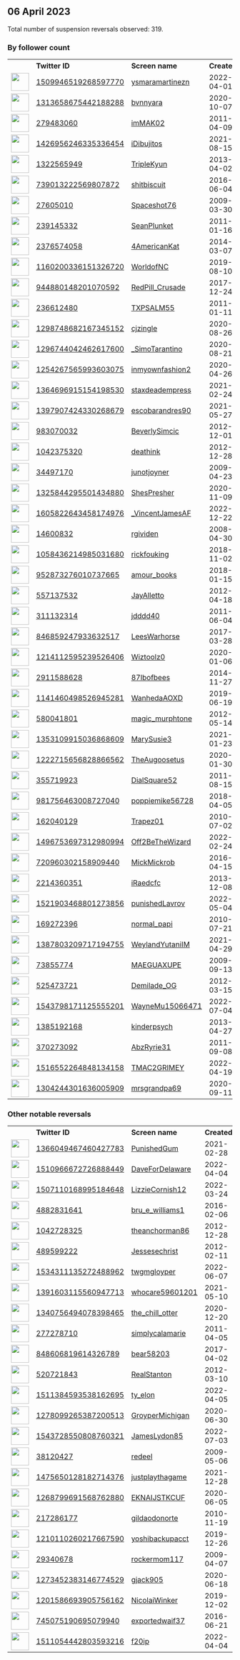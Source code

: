 
## 06 April 2023
Total number of suspension reversals observed: 319.

### By follower count
<table><tr><th></th><th align="left">Twitter ID</th><th align="left">Screen name</th>
<th align="left">Created</th><th align="left">Status</th><th align="left">Suspended</th><th align="left">Followers</th>
<tr><td><a href="https://pbs.twimg.com/profile_images/1643829537522823168/ggzCOh-b_normal.jpg"><img src="https://pbs.twimg.com/profile_images/1643829537522823168/ggzCOh-b_normal.jpg" width="40px" height="40px" align="center"/></a></td><td><a href="https://twitter.com/intent/user?user_id=1509946519268597770">1509946519268597770</a></td><td><a href="https://twitter.com/ysmaramartinezn">ysmaramartinezn</a></td><td>2022-04-01</td><td align="center"></td><td>2023-01-08</td><td>397685</td></tr>
<tr><td><a href="https://pbs.twimg.com/profile_images/1655678010941423617/end262TQ_normal.jpg"><img src="https://pbs.twimg.com/profile_images/1655678010941423617/end262TQ_normal.jpg" width="40px" height="40px" align="center"/></a></td><td><a href="https://twitter.com/intent/user?user_id=1313658675442188288">1313658675442188288</a></td><td><a href="https://twitter.com/bvnnyara">bvnnyara</a></td><td>2020-10-07</td><td align="center">🔒</td><td>2022-10-27</td><td>214973</td></tr>
<tr><td><a href="https://pbs.twimg.com/profile_images/1641490433237995521/yWEtxgLs_normal.jpg"><img src="https://pbs.twimg.com/profile_images/1641490433237995521/yWEtxgLs_normal.jpg" width="40px" height="40px" align="center"/></a></td><td><a href="https://twitter.com/intent/user?user_id=279483060">279483060</a></td><td><a href="https://twitter.com/imMAK02">imMAK02</a></td><td>2011-04-09</td><td align="center"></td><td></td><td>87282</td></tr>
<tr><td><a href="https://pbs.twimg.com/profile_images/1652733516122038274/sunV79mk_normal.jpg"><img src="https://pbs.twimg.com/profile_images/1652733516122038274/sunV79mk_normal.jpg" width="40px" height="40px" align="center"/></a></td><td><a href="https://twitter.com/intent/user?user_id=1426956246335336454">1426956246335336454</a></td><td><a href="https://twitter.com/iDibujitos">iDibujitos</a></td><td>2021-08-15</td><td align="center"></td><td></td><td>79832</td></tr>
<tr><td><a href="https://pbs.twimg.com/profile_images/1656857109630451713/T0ztiZgp_normal.png"><img src="https://pbs.twimg.com/profile_images/1656857109630451713/T0ztiZgp_normal.png" width="40px" height="40px" align="center"/></a></td><td><a href="https://twitter.com/intent/user?user_id=1322565949">1322565949</a></td><td><a href="https://twitter.com/TripleKyun">TripleKyun</a></td><td>2013-04-02</td><td align="center"></td><td>2023-03-20</td><td>62987</td></tr>
<tr><td><a href="https://pbs.twimg.com/profile_images/1475923391903318022/tIXscS95_normal.jpg"><img src="https://pbs.twimg.com/profile_images/1475923391903318022/tIXscS95_normal.jpg" width="40px" height="40px" align="center"/></a></td><td><a href="https://twitter.com/intent/user?user_id=739013222569807872">739013222569807872</a></td><td><a href="https://twitter.com/shitbiscuit">shitbiscuit</a></td><td>2016-06-04</td><td align="center"></td><td>2022-10-30</td><td>32449</td></tr>
<tr><td><a href="https://pbs.twimg.com/profile_images/1302096822144577537/K5vYKv7l_normal.jpg"><img src="https://pbs.twimg.com/profile_images/1302096822144577537/K5vYKv7l_normal.jpg" width="40px" height="40px" align="center"/></a></td><td><a href="https://twitter.com/intent/user?user_id=27605010">27605010</a></td><td><a href="https://twitter.com/Spaceshot76">Spaceshot76</a></td><td>2009-03-30</td><td align="center"></td><td></td><td>24259</td></tr>
<tr><td><a href="https://pbs.twimg.com/profile_images/1439760873073963017/I7T-7pm2_normal.jpg"><img src="https://pbs.twimg.com/profile_images/1439760873073963017/I7T-7pm2_normal.jpg" width="40px" height="40px" align="center"/></a></td><td><a href="https://twitter.com/intent/user?user_id=239145332">239145332</a></td><td><a href="https://twitter.com/SeanPlunket">SeanPlunket</a></td><td>2011-01-16</td><td align="center"></td><td>2023-04-03</td><td>23353</td></tr>
<tr><td><a href="https://pbs.twimg.com/profile_images/1650974239728730112/1mVY4hc5_normal.jpg"><img src="https://pbs.twimg.com/profile_images/1650974239728730112/1mVY4hc5_normal.jpg" width="40px" height="40px" align="center"/></a></td><td><a href="https://twitter.com/intent/user?user_id=2376574058">2376574058</a></td><td><a href="https://twitter.com/4AmericanKat">4AmericanKat</a></td><td>2014-03-07</td><td align="center"></td><td></td><td>22863</td></tr>
<tr><td><a href="https://pbs.twimg.com/profile_images/1643873779741782016/dON7UlXc_normal.jpg"><img src="https://pbs.twimg.com/profile_images/1643873779741782016/dON7UlXc_normal.jpg" width="40px" height="40px" align="center"/></a></td><td><a href="https://twitter.com/intent/user?user_id=1160200336151326720">1160200336151326720</a></td><td><a href="https://twitter.com/WorldofNC">WorldofNC</a></td><td>2019-08-10</td><td align="center"></td><td>2022-08-21</td><td>20845</td></tr>
<tr><td><a href="https://pbs.twimg.com/profile_images/1644029256467357697/NaqfCkuA_normal.jpg"><img src="https://pbs.twimg.com/profile_images/1644029256467357697/NaqfCkuA_normal.jpg" width="40px" height="40px" align="center"/></a></td><td><a href="https://twitter.com/intent/user?user_id=944880148201070592">944880148201070592</a></td><td><a href="https://twitter.com/RedPill_Crusade">RedPill_Crusade</a></td><td>2017-12-24</td><td align="center"></td><td></td><td>15765</td></tr>
<tr><td><a href="https://pbs.twimg.com/profile_images/1063449174547591171/X5JlfZeY_normal.jpg"><img src="https://pbs.twimg.com/profile_images/1063449174547591171/X5JlfZeY_normal.jpg" width="40px" height="40px" align="center"/></a></td><td><a href="https://twitter.com/intent/user?user_id=236612480">236612480</a></td><td><a href="https://twitter.com/TXPSALM55">TXPSALM55</a></td><td>2011-01-11</td><td align="center"></td><td></td><td>15354</td></tr>
<tr><td><a href="https://pbs.twimg.com/profile_images/1643884246367346688/m4NnpBYF_normal.jpg"><img src="https://pbs.twimg.com/profile_images/1643884246367346688/m4NnpBYF_normal.jpg" width="40px" height="40px" align="center"/></a></td><td><a href="https://twitter.com/intent/user?user_id=1298748682167345152">1298748682167345152</a></td><td><a href="https://twitter.com/cjzingle">cjzingle</a></td><td>2020-08-26</td><td align="center">🚫</td><td>2022-02-13</td><td>13502</td></tr>
<tr><td><a href="https://pbs.twimg.com/profile_images/1649154006000738308/kmXRB4WN_normal.jpg"><img src="https://pbs.twimg.com/profile_images/1649154006000738308/kmXRB4WN_normal.jpg" width="40px" height="40px" align="center"/></a></td><td><a href="https://twitter.com/intent/user?user_id=1296744042462617600">1296744042462617600</a></td><td><a href="https://twitter.com/_SimoTarantino">_SimoTarantino</a></td><td>2020-08-21</td><td align="center"></td><td></td><td>11039</td></tr>
<tr><td><a href="https://pbs.twimg.com/profile_images/1343237770811158531/p8JZhQgs_normal.jpg"><img src="https://pbs.twimg.com/profile_images/1343237770811158531/p8JZhQgs_normal.jpg" width="40px" height="40px" align="center"/></a></td><td><a href="https://twitter.com/intent/user?user_id=1254267565993603075">1254267565993603075</a></td><td><a href="https://twitter.com/inmyownfashion2">inmyownfashion2</a></td><td>2020-04-26</td><td align="center"></td><td>2022-08-07</td><td>10575</td></tr>
<tr><td><a href="https://pbs.twimg.com/profile_images/1638939675216822272/u7YO0YkK_normal.jpg"><img src="https://pbs.twimg.com/profile_images/1638939675216822272/u7YO0YkK_normal.jpg" width="40px" height="40px" align="center"/></a></td><td><a href="https://twitter.com/intent/user?user_id=1364696915154198530">1364696915154198530</a></td><td><a href="https://twitter.com/staxdeadempress">staxdeadempress</a></td><td>2021-02-24</td><td align="center"></td><td>2023-03-15</td><td>10307</td></tr>
<tr><td><a href="https://pbs.twimg.com/profile_images/1652690937519259649/6hQZfK1f_normal.jpg"><img src="https://pbs.twimg.com/profile_images/1652690937519259649/6hQZfK1f_normal.jpg" width="40px" height="40px" align="center"/></a></td><td><a href="https://twitter.com/intent/user?user_id=1397907424330268679">1397907424330268679</a></td><td><a href="https://twitter.com/escobarandres90">escobarandres90</a></td><td>2021-05-27</td><td align="center"></td><td>2022-06-20</td><td>10043</td></tr>
<tr><td><a href="https://pbs.twimg.com/profile_images/1651607831546609664/cXqKGcm4_normal.jpg"><img src="https://pbs.twimg.com/profile_images/1651607831546609664/cXqKGcm4_normal.jpg" width="40px" height="40px" align="center"/></a></td><td><a href="https://twitter.com/intent/user?user_id=983070032">983070032</a></td><td><a href="https://twitter.com/BeverlySimcic">BeverlySimcic</a></td><td>2012-12-01</td><td align="center"></td><td></td><td>9537</td></tr>
<tr><td><a href="https://pbs.twimg.com/profile_images/1347701829589753856/itZO2YzE_normal.jpg"><img src="https://pbs.twimg.com/profile_images/1347701829589753856/itZO2YzE_normal.jpg" width="40px" height="40px" align="center"/></a></td><td><a href="https://twitter.com/intent/user?user_id=1042375320">1042375320</a></td><td><a href="https://twitter.com/deathink">deathink</a></td><td>2012-12-28</td><td align="center"></td><td></td><td>9428</td></tr>
<tr><td><a href="https://pbs.twimg.com/profile_images/1639033052792856577/iR6ndS96_normal.jpg"><img src="https://pbs.twimg.com/profile_images/1639033052792856577/iR6ndS96_normal.jpg" width="40px" height="40px" align="center"/></a></td><td><a href="https://twitter.com/intent/user?user_id=34497170">34497170</a></td><td><a href="https://twitter.com/junotjoyner">junotjoyner</a></td><td>2009-04-23</td><td align="center"></td><td>2023-04-03</td><td>8693</td></tr>
<tr><td><a href="https://pbs.twimg.com/profile_images/1652403274933256192/qdweemPW_normal.jpg"><img src="https://pbs.twimg.com/profile_images/1652403274933256192/qdweemPW_normal.jpg" width="40px" height="40px" align="center"/></a></td><td><a href="https://twitter.com/intent/user?user_id=1325844295501434880">1325844295501434880</a></td><td><a href="https://twitter.com/ShesPresher">ShesPresher</a></td><td>2020-11-09</td><td align="center"></td><td>2023-01-01</td><td>8582</td></tr>
<tr><td><a href="https://pbs.twimg.com/profile_images/1605850617091850240/C9N6qwaW_normal.jpg"><img src="https://pbs.twimg.com/profile_images/1605850617091850240/C9N6qwaW_normal.jpg" width="40px" height="40px" align="center"/></a></td><td><a href="https://twitter.com/intent/user?user_id=1605822643458174976">1605822643458174976</a></td><td><a href="https://twitter.com/_VincentJamesAF">_VincentJamesAF</a></td><td>2022-12-22</td><td align="center">🚫</td><td>2023-04-04</td><td>6636</td></tr>
<tr><td><a href="https://pbs.twimg.com/profile_images/351154575/band_0609_normal.jpg"><img src="https://pbs.twimg.com/profile_images/351154575/band_0609_normal.jpg" width="40px" height="40px" align="center"/></a></td><td><a href="https://twitter.com/intent/user?user_id=14600832">14600832</a></td><td><a href="https://twitter.com/rgividen">rgividen</a></td><td>2008-04-30</td><td align="center"></td><td></td><td>5977</td></tr>
<tr><td><a href="https://pbs.twimg.com/profile_images/1643263703083524097/fruU5UpZ_normal.jpg"><img src="https://pbs.twimg.com/profile_images/1643263703083524097/fruU5UpZ_normal.jpg" width="40px" height="40px" align="center"/></a></td><td><a href="https://twitter.com/intent/user?user_id=1058436214985031680">1058436214985031680</a></td><td><a href="https://twitter.com/rickfouking">rickfouking</a></td><td>2018-11-02</td><td align="center"></td><td></td><td>5879</td></tr>
<tr><td><a href="https://pbs.twimg.com/profile_images/1484468909893816321/rBWAoqec_normal.jpg"><img src="https://pbs.twimg.com/profile_images/1484468909893816321/rBWAoqec_normal.jpg" width="40px" height="40px" align="center"/></a></td><td><a href="https://twitter.com/intent/user?user_id=952873276010737665">952873276010737665</a></td><td><a href="https://twitter.com/amour_books">amour_books</a></td><td>2018-01-15</td><td align="center"></td><td>2022-08-04</td><td>5860</td></tr>
<tr><td><a href="https://pbs.twimg.com/profile_images/1652005891187589136/LcXEEwaV_normal.jpg"><img src="https://pbs.twimg.com/profile_images/1652005891187589136/LcXEEwaV_normal.jpg" width="40px" height="40px" align="center"/></a></td><td><a href="https://twitter.com/intent/user?user_id=557137532">557137532</a></td><td><a href="https://twitter.com/JayAlletto">JayAlletto</a></td><td>2012-04-18</td><td align="center"></td><td>2022-06-01</td><td>5692</td></tr>
<tr><td><a href="https://pbs.twimg.com/profile_images/1493172488078970882/Hc1Ae2Mx_normal.jpg"><img src="https://pbs.twimg.com/profile_images/1493172488078970882/Hc1Ae2Mx_normal.jpg" width="40px" height="40px" align="center"/></a></td><td><a href="https://twitter.com/intent/user?user_id=311132314">311132314</a></td><td><a href="https://twitter.com/jdddd40">jdddd40</a></td><td>2011-06-04</td><td align="center"></td><td>2023-02-04</td><td>5345</td></tr>
<tr><td><a href="https://pbs.twimg.com/profile_images/846863831083167744/JXdkpiYV_normal.jpg"><img src="https://pbs.twimg.com/profile_images/846863831083167744/JXdkpiYV_normal.jpg" width="40px" height="40px" align="center"/></a></td><td><a href="https://twitter.com/intent/user?user_id=846859247933632517">846859247933632517</a></td><td><a href="https://twitter.com/LeesWarhorse">LeesWarhorse</a></td><td>2017-03-28</td><td align="center"></td><td>2022-12-28</td><td>5166</td></tr>
<tr><td><a href="https://pbs.twimg.com/profile_images/1655876475684257792/mOAXbwnI_normal.jpg"><img src="https://pbs.twimg.com/profile_images/1655876475684257792/mOAXbwnI_normal.jpg" width="40px" height="40px" align="center"/></a></td><td><a href="https://twitter.com/intent/user?user_id=1214112595239526406">1214112595239526406</a></td><td><a href="https://twitter.com/Wiztoolz0">Wiztoolz0</a></td><td>2020-01-06</td><td align="center"></td><td>2022-07-28</td><td>4825</td></tr>
<tr><td><a href="https://pbs.twimg.com/profile_images/1330743764676009984/cypq1vMs_normal.jpg"><img src="https://pbs.twimg.com/profile_images/1330743764676009984/cypq1vMs_normal.jpg" width="40px" height="40px" align="center"/></a></td><td><a href="https://twitter.com/intent/user?user_id=2911588628">2911588628</a></td><td><a href="https://twitter.com/87lbofbees">87lbofbees</a></td><td>2014-11-27</td><td align="center"></td><td>2022-12-28</td><td>4217</td></tr>
<tr><td><a href="https://pbs.twimg.com/profile_images/1650743149717848066/YG1vEeJ-_normal.jpg"><img src="https://pbs.twimg.com/profile_images/1650743149717848066/YG1vEeJ-_normal.jpg" width="40px" height="40px" align="center"/></a></td><td><a href="https://twitter.com/intent/user?user_id=1141460498526945281">1141460498526945281</a></td><td><a href="https://twitter.com/WanhedaAOXD">WanhedaAOXD</a></td><td>2019-06-19</td><td align="center"></td><td>2023-03-11</td><td>3831</td></tr>
<tr><td><a href="https://pbs.twimg.com/profile_images/1061365193605894144/2RK3fmH7_normal.jpg"><img src="https://pbs.twimg.com/profile_images/1061365193605894144/2RK3fmH7_normal.jpg" width="40px" height="40px" align="center"/></a></td><td><a href="https://twitter.com/intent/user?user_id=580041801">580041801</a></td><td><a href="https://twitter.com/magic_murphtone">magic_murphtone</a></td><td>2012-05-14</td><td align="center"></td><td></td><td>3405</td></tr>
<tr><td><a href="https://pbs.twimg.com/profile_images/1364427289342087174/yOJ1jNFk_normal.jpg"><img src="https://pbs.twimg.com/profile_images/1364427289342087174/yOJ1jNFk_normal.jpg" width="40px" height="40px" align="center"/></a></td><td><a href="https://twitter.com/intent/user?user_id=1353109915036868609">1353109915036868609</a></td><td><a href="https://twitter.com/MarySusie3">MarySusie3</a></td><td>2021-01-23</td><td align="center"></td><td>2022-05-25</td><td>3306</td></tr>
<tr><td><a href="https://pbs.twimg.com/profile_images/1342611759954337792/NZvJ4GgY_normal.jpg"><img src="https://pbs.twimg.com/profile_images/1342611759954337792/NZvJ4GgY_normal.jpg" width="40px" height="40px" align="center"/></a></td><td><a href="https://twitter.com/intent/user?user_id=1222715656828866562">1222715656828866562</a></td><td><a href="https://twitter.com/TheAugoosetus">TheAugoosetus</a></td><td>2020-01-30</td><td align="center"></td><td></td><td>3149</td></tr>
<tr><td><a href="https://pbs.twimg.com/profile_images/1455205829246808065/4nyVZ2qF_normal.png"><img src="https://pbs.twimg.com/profile_images/1455205829246808065/4nyVZ2qF_normal.png" width="40px" height="40px" align="center"/></a></td><td><a href="https://twitter.com/intent/user?user_id=355719923">355719923</a></td><td><a href="https://twitter.com/DialSquare52">DialSquare52</a></td><td>2011-08-15</td><td align="center"></td><td>2023-02-13</td><td>3040</td></tr>
<tr><td><a href="https://pbs.twimg.com/profile_images/983052963504578560/gGXZVVv3_normal.jpg"><img src="https://pbs.twimg.com/profile_images/983052963504578560/gGXZVVv3_normal.jpg" width="40px" height="40px" align="center"/></a></td><td><a href="https://twitter.com/intent/user?user_id=981756463008727040">981756463008727040</a></td><td><a href="https://twitter.com/poppiemike56728">poppiemike56728</a></td><td>2018-04-05</td><td align="center"></td><td>2022-10-29</td><td>3012</td></tr>
<tr><td><a href="https://pbs.twimg.com/profile_images/1264902960712159239/mDMnUb8X_normal.jpg"><img src="https://pbs.twimg.com/profile_images/1264902960712159239/mDMnUb8X_normal.jpg" width="40px" height="40px" align="center"/></a></td><td><a href="https://twitter.com/intent/user?user_id=162040129">162040129</a></td><td><a href="https://twitter.com/Trapez01">Trapez01</a></td><td>2010-07-02</td><td align="center"></td><td>2022-08-03</td><td>2842</td></tr>
<tr><td><a href="https://pbs.twimg.com/profile_images/1496761538404831232/D8rPJlUQ_normal.jpg"><img src="https://pbs.twimg.com/profile_images/1496761538404831232/D8rPJlUQ_normal.jpg" width="40px" height="40px" align="center"/></a></td><td><a href="https://twitter.com/intent/user?user_id=1496753697312980994">1496753697312980994</a></td><td><a href="https://twitter.com/Off2BeTheWizard">Off2BeTheWizard</a></td><td>2022-02-24</td><td align="center"></td><td>2022-04-04</td><td>2699</td></tr>
<tr><td><a href="https://pbs.twimg.com/profile_images/1643114561329922048/Ia-Ugck-_normal.jpg"><img src="https://pbs.twimg.com/profile_images/1643114561329922048/Ia-Ugck-_normal.jpg" width="40px" height="40px" align="center"/></a></td><td><a href="https://twitter.com/intent/user?user_id=720960302158909440">720960302158909440</a></td><td><a href="https://twitter.com/MickMickrob">MickMickrob</a></td><td>2016-04-15</td><td align="center"></td><td>2022-08-20</td><td>2558</td></tr>
<tr><td><a href="https://pbs.twimg.com/profile_images/1660182023716192256/VJuO2S6t_normal.jpg"><img src="https://pbs.twimg.com/profile_images/1660182023716192256/VJuO2S6t_normal.jpg" width="40px" height="40px" align="center"/></a></td><td><a href="https://twitter.com/intent/user?user_id=2214360351">2214360351</a></td><td><a href="https://twitter.com/iRaedcfc">iRaedcfc</a></td><td>2013-12-08</td><td align="center">🔒</td><td>2023-02-06</td><td>2540</td></tr>
<tr><td><a href="https://pbs.twimg.com/profile_images/1654798298937696256/qlYZopK0_normal.jpg"><img src="https://pbs.twimg.com/profile_images/1654798298937696256/qlYZopK0_normal.jpg" width="40px" height="40px" align="center"/></a></td><td><a href="https://twitter.com/intent/user?user_id=1521903468801273856">1521903468801273856</a></td><td><a href="https://twitter.com/punishedLavrov">punishedLavrov</a></td><td>2022-05-04</td><td align="center"></td><td>2022-10-30</td><td>2504</td></tr>
<tr><td><a href="https://pbs.twimg.com/profile_images/1643354361370648576/I_ATu7-f_normal.jpg"><img src="https://pbs.twimg.com/profile_images/1643354361370648576/I_ATu7-f_normal.jpg" width="40px" height="40px" align="center"/></a></td><td><a href="https://twitter.com/intent/user?user_id=169272396">169272396</a></td><td><a href="https://twitter.com/normal_papi">normal_papi</a></td><td>2010-07-21</td><td align="center"></td><td></td><td>2450</td></tr>
<tr><td><a href="https://pbs.twimg.com/profile_images/1655324296988831744/oQd7CJuX_normal.jpg"><img src="https://pbs.twimg.com/profile_images/1655324296988831744/oQd7CJuX_normal.jpg" width="40px" height="40px" align="center"/></a></td><td><a href="https://twitter.com/intent/user?user_id=1387803209717194755">1387803209717194755</a></td><td><a href="https://twitter.com/WeylandYutaniIM">WeylandYutaniIM</a></td><td>2021-04-29</td><td align="center"></td><td>2022-12-15</td><td>2342</td></tr>
<tr><td><a href="https://pbs.twimg.com/profile_images/1393217421369020417/SkuIm_1V_normal.jpg"><img src="https://pbs.twimg.com/profile_images/1393217421369020417/SkuIm_1V_normal.jpg" width="40px" height="40px" align="center"/></a></td><td><a href="https://twitter.com/intent/user?user_id=73855774">73855774</a></td><td><a href="https://twitter.com/MAEGUAXUPE">MAEGUAXUPE</a></td><td>2009-09-13</td><td align="center"></td><td>2022-10-18</td><td>2298</td></tr>
<tr><td><a href="https://pbs.twimg.com/profile_images/1660051026282512387/Wfe6jafi_normal.jpg"><img src="https://pbs.twimg.com/profile_images/1660051026282512387/Wfe6jafi_normal.jpg" width="40px" height="40px" align="center"/></a></td><td><a href="https://twitter.com/intent/user?user_id=525473721">525473721</a></td><td><a href="https://twitter.com/Demilade_OG">Demilade_OG</a></td><td>2012-03-15</td><td align="center"></td><td>2023-02-05</td><td>2217</td></tr>
<tr><td><a href="https://pbs.twimg.com/profile_images/1548350645173751811/haLfVBRe_normal.jpg"><img src="https://pbs.twimg.com/profile_images/1548350645173751811/haLfVBRe_normal.jpg" width="40px" height="40px" align="center"/></a></td><td><a href="https://twitter.com/intent/user?user_id=1543798171125555201">1543798171125555201</a></td><td><a href="https://twitter.com/WayneMu15066471">WayneMu15066471</a></td><td>2022-07-04</td><td align="center"></td><td>2022-10-20</td><td>2216</td></tr>
<tr><td><a href="https://pbs.twimg.com/profile_images/1647323385012056067/QAkY3wPq_normal.jpg"><img src="https://pbs.twimg.com/profile_images/1647323385012056067/QAkY3wPq_normal.jpg" width="40px" height="40px" align="center"/></a></td><td><a href="https://twitter.com/intent/user?user_id=1385192168">1385192168</a></td><td><a href="https://twitter.com/kinderpsych">kinderpsych</a></td><td>2013-04-27</td><td align="center"></td><td></td><td>2188</td></tr>
<tr><td><a href="https://pbs.twimg.com/profile_images/1420835964608516101/wL0KArgg_normal.jpg"><img src="https://pbs.twimg.com/profile_images/1420835964608516101/wL0KArgg_normal.jpg" width="40px" height="40px" align="center"/></a></td><td><a href="https://twitter.com/intent/user?user_id=370273092">370273092</a></td><td><a href="https://twitter.com/AbzRyrie31">AbzRyrie31</a></td><td>2011-09-08</td><td align="center"></td><td></td><td>2109</td></tr>
<tr><td><a href="https://pbs.twimg.com/profile_images/1571651033423560704/cwOMDFne_normal.jpg"><img src="https://pbs.twimg.com/profile_images/1571651033423560704/cwOMDFne_normal.jpg" width="40px" height="40px" align="center"/></a></td><td><a href="https://twitter.com/intent/user?user_id=1516552264848134158">1516552264848134158</a></td><td><a href="https://twitter.com/TMAC2GRIMEY">TMAC2GRIMEY</a></td><td>2022-04-19</td><td align="center"></td><td>2022-09-23</td><td>2086</td></tr>
<tr><td><a href="https://pbs.twimg.com/profile_images/1653909382101434368/o77NL65q_normal.jpg"><img src="https://pbs.twimg.com/profile_images/1653909382101434368/o77NL65q_normal.jpg" width="40px" height="40px" align="center"/></a></td><td><a href="https://twitter.com/intent/user?user_id=1304244301636005909">1304244301636005909</a></td><td><a href="https://twitter.com/mrsgrandpa69">mrsgrandpa69</a></td><td>2020-09-11</td><td align="center"></td><td>2022-08-25</td><td>2052</td></tr>
</table>

### Other notable reversals
<table><tr><th></th><th align="left">Twitter ID</th><th align="left">Screen name</th>
<th align="left">Created</th><th align="left">Status</th><th align="left">Suspended</th><th align="left">Followers</th>
<tr><td><a href="https://pbs.twimg.com/profile_images/1648867306573840384/X7wYWXU__normal.jpg"><img src="https://pbs.twimg.com/profile_images/1648867306573840384/X7wYWXU__normal.jpg" width="40px" height="40px" align="center"/></a></td><td><a href="https://twitter.com/intent/user?user_id=1366049467460427783">1366049467460427783</a></td><td><a href="https://twitter.com/PunishedGum">PunishedGum</a></td><td>2021-02-28</td><td align="center"></td><td>2022-10-19</td><td>795</td></tr>
<tr><td><a href="https://pbs.twimg.com/profile_images/1644345895616491520/K9j-YB1z_normal.jpg"><img src="https://pbs.twimg.com/profile_images/1644345895616491520/K9j-YB1z_normal.jpg" width="40px" height="40px" align="center"/></a></td><td><a href="https://twitter.com/intent/user?user_id=1510966672726888449">1510966672726888449</a></td><td><a href="https://twitter.com/DaveForDelaware">DaveForDelaware</a></td><td>2022-04-04</td><td align="center"></td><td>2022-06-28</td><td>1037</td></tr>
<tr><td><a href="https://pbs.twimg.com/profile_images/1507115641781854225/Xm4JdFPo_normal.png"><img src="https://pbs.twimg.com/profile_images/1507115641781854225/Xm4JdFPo_normal.png" width="40px" height="40px" align="center"/></a></td><td><a href="https://twitter.com/intent/user?user_id=1507110168995184648">1507110168995184648</a></td><td><a href="https://twitter.com/LizzieCornish12">LizzieCornish12</a></td><td>2022-03-24</td><td align="center"></td><td>2022-12-18</td><td>1010</td></tr>
<tr><td><a href="https://pbs.twimg.com/profile_images/1657344055196385282/br5kf7FE_normal.jpg"><img src="https://pbs.twimg.com/profile_images/1657344055196385282/br5kf7FE_normal.jpg" width="40px" height="40px" align="center"/></a></td><td><a href="https://twitter.com/intent/user?user_id=4882831641">4882831641</a></td><td><a href="https://twitter.com/bru_e_williams1">bru_e_williams1</a></td><td>2016-02-06</td><td align="center"></td><td>2022-12-21</td><td>615</td></tr>
<tr><td><a href="https://pbs.twimg.com/profile_images/3097474742/7e7a220b5b11a43c4b49d2f6cf532e3b_normal.jpeg"><img src="https://pbs.twimg.com/profile_images/3097474742/7e7a220b5b11a43c4b49d2f6cf532e3b_normal.jpeg" width="40px" height="40px" align="center"/></a></td><td><a href="https://twitter.com/intent/user?user_id=1042728325">1042728325</a></td><td><a href="https://twitter.com/theanchorman86">theanchorman86</a></td><td>2012-12-28</td><td align="center"></td><td>2022-12-29</td><td>87</td></tr>
<tr><td><a href="https://pbs.twimg.com/profile_images/1013310653166219265/LmBQdYVG_normal.jpg"><img src="https://pbs.twimg.com/profile_images/1013310653166219265/LmBQdYVG_normal.jpg" width="40px" height="40px" align="center"/></a></td><td><a href="https://twitter.com/intent/user?user_id=489599222">489599222</a></td><td><a href="https://twitter.com/Jessesechrist">Jessesechrist</a></td><td>2012-02-11</td><td align="center"></td><td>2022-10-30</td><td>81</td></tr>
<tr><td><a href="https://pbs.twimg.com/profile_images/1654957927491403776/iAaSBWoi_normal.jpg"><img src="https://pbs.twimg.com/profile_images/1654957927491403776/iAaSBWoi_normal.jpg" width="40px" height="40px" align="center"/></a></td><td><a href="https://twitter.com/intent/user?user_id=1534311135272488962">1534311135272488962</a></td><td><a href="https://twitter.com/twgmgloyper">twgmgloyper</a></td><td>2022-06-07</td><td align="center"></td><td>2022-10-30</td><td>107</td></tr>
<tr><td><a href="https://pbs.twimg.com/profile_images/1653115861782126621/hzUgkBIE_normal.jpg"><img src="https://pbs.twimg.com/profile_images/1653115861782126621/hzUgkBIE_normal.jpg" width="40px" height="40px" align="center"/></a></td><td><a href="https://twitter.com/intent/user?user_id=1391603115560947713">1391603115560947713</a></td><td><a href="https://twitter.com/whocare59601201">whocare59601201</a></td><td>2021-05-10</td><td align="center"></td><td>2022-08-23</td><td>187</td></tr>
<tr><td><a href="https://pbs.twimg.com/profile_images/1637499794682724355/gWV6lkwk_normal.jpg"><img src="https://pbs.twimg.com/profile_images/1637499794682724355/gWV6lkwk_normal.jpg" width="40px" height="40px" align="center"/></a></td><td><a href="https://twitter.com/intent/user?user_id=1340756494078398465">1340756494078398465</a></td><td><a href="https://twitter.com/the_chill_otter">the_chill_otter</a></td><td>2020-12-20</td><td align="center"></td><td>2023-03-25</td><td>519</td></tr>
<tr><td><a href="https://pbs.twimg.com/profile_images/1644756201236774912/pZx17ltG_normal.jpg"><img src="https://pbs.twimg.com/profile_images/1644756201236774912/pZx17ltG_normal.jpg" width="40px" height="40px" align="center"/></a></td><td><a href="https://twitter.com/intent/user?user_id=277278710">277278710</a></td><td><a href="https://twitter.com/simplycalamarie">simplycalamarie</a></td><td>2011-04-05</td><td align="center"></td><td>2023-03-25</td><td>165</td></tr>
<tr><td><a href="https://pbs.twimg.com/profile_images/1399982103136178180/2vj8XVVl_normal.jpg"><img src="https://pbs.twimg.com/profile_images/1399982103136178180/2vj8XVVl_normal.jpg" width="40px" height="40px" align="center"/></a></td><td><a href="https://twitter.com/intent/user?user_id=848606819614326789">848606819614326789</a></td><td><a href="https://twitter.com/bear58203">bear58203</a></td><td>2017-04-02</td><td align="center"></td><td>2022-08-22</td><td>1119</td></tr>
<tr><td><a href="https://pbs.twimg.com/profile_images/1241946818071498752/FXU84_cG_normal.jpg"><img src="https://pbs.twimg.com/profile_images/1241946818071498752/FXU84_cG_normal.jpg" width="40px" height="40px" align="center"/></a></td><td><a href="https://twitter.com/intent/user?user_id=520721843">520721843</a></td><td><a href="https://twitter.com/RealStanton">RealStanton</a></td><td>2012-03-10</td><td align="center"></td><td>2022-12-27</td><td>23</td></tr>
<tr><td><a href="https://pbs.twimg.com/profile_images/1511384843032145924/Uqk1fz8h_normal.jpg"><img src="https://pbs.twimg.com/profile_images/1511384843032145924/Uqk1fz8h_normal.jpg" width="40px" height="40px" align="center"/></a></td><td><a href="https://twitter.com/intent/user?user_id=1511384593538162695">1511384593538162695</a></td><td><a href="https://twitter.com/ty_elon">ty_elon</a></td><td>2022-04-05</td><td align="center"></td><td>2022-12-12</td><td>16</td></tr>
<tr><td><a href="https://pbs.twimg.com/profile_images/1510105631574921217/eDXAoUMy_normal.jpg"><img src="https://pbs.twimg.com/profile_images/1510105631574921217/eDXAoUMy_normal.jpg" width="40px" height="40px" align="center"/></a></td><td><a href="https://twitter.com/intent/user?user_id=1278099265387200513">1278099265387200513</a></td><td><a href="https://twitter.com/GroyperMichigan">GroyperMichigan</a></td><td>2020-06-30</td><td align="center"></td><td>2022-04-23</td><td>667</td></tr>
<tr><td><a href="https://pbs.twimg.com/profile_images/1545293307005190144/quOmO-7F_normal.jpg"><img src="https://pbs.twimg.com/profile_images/1545293307005190144/quOmO-7F_normal.jpg" width="40px" height="40px" align="center"/></a></td><td><a href="https://twitter.com/intent/user?user_id=1543728550808760321">1543728550808760321</a></td><td><a href="https://twitter.com/JamesLydon85">JamesLydon85</a></td><td>2022-07-03</td><td align="center"></td><td>2022-11-22</td><td>7</td></tr>
<tr><td><a href="https://pbs.twimg.com/profile_images/1647803556056137728/DlFjVlbt_normal.jpg"><img src="https://pbs.twimg.com/profile_images/1647803556056137728/DlFjVlbt_normal.jpg" width="40px" height="40px" align="center"/></a></td><td><a href="https://twitter.com/intent/user?user_id=38120427">38120427</a></td><td><a href="https://twitter.com/redeel">redeel</a></td><td>2009-05-06</td><td align="center"></td><td>2022-12-23</td><td>28</td></tr>
<tr><td><a href="https://pbs.twimg.com/profile_images/1643264314021748738/629PO83l_normal.jpg"><img src="https://pbs.twimg.com/profile_images/1643264314021748738/629PO83l_normal.jpg" width="40px" height="40px" align="center"/></a></td><td><a href="https://twitter.com/intent/user?user_id=1475650128182714376">1475650128182714376</a></td><td><a href="https://twitter.com/justplaythagame">justplaythagame</a></td><td>2021-12-28</td><td align="center"></td><td>2023-03-31</td><td>332</td></tr>
<tr><td><a href="https://pbs.twimg.com/profile_images/1643555762340515841/1bLy7CXa_normal.jpg"><img src="https://pbs.twimg.com/profile_images/1643555762340515841/1bLy7CXa_normal.jpg" width="40px" height="40px" align="center"/></a></td><td><a href="https://twitter.com/intent/user?user_id=1268799691568762880">1268799691568762880</a></td><td><a href="https://twitter.com/EKNAIJSTKCUF">EKNAIJSTKCUF</a></td><td>2020-06-05</td><td align="center">🔒</td><td>2022-12-05</td><td>81</td></tr>
<tr><td><a href="https://pbs.twimg.com/profile_images/1488268423792578560/Jxz9RiDe_normal.jpg"><img src="https://pbs.twimg.com/profile_images/1488268423792578560/Jxz9RiDe_normal.jpg" width="40px" height="40px" align="center"/></a></td><td><a href="https://twitter.com/intent/user?user_id=217286177">217286177</a></td><td><a href="https://twitter.com/gildaodonorte">gildaodonorte</a></td><td>2010-11-19</td><td align="center"></td><td>2022-12-27</td><td>131</td></tr>
<tr><td><a href="https://pbs.twimg.com/profile_images/1594363980796919809/hrCHEvI1_normal.jpg"><img src="https://pbs.twimg.com/profile_images/1594363980796919809/hrCHEvI1_normal.jpg" width="40px" height="40px" align="center"/></a></td><td><a href="https://twitter.com/intent/user?user_id=1210110260217667590">1210110260217667590</a></td><td><a href="https://twitter.com/yoshibackupacct">yoshibackupacct</a></td><td>2019-12-26</td><td align="center"></td><td>2022-12-01</td><td>731</td></tr>
<tr><td><a href="https://pbs.twimg.com/profile_images/1603841548101292034/y7plelqT_normal.jpg"><img src="https://pbs.twimg.com/profile_images/1603841548101292034/y7plelqT_normal.jpg" width="40px" height="40px" align="center"/></a></td><td><a href="https://twitter.com/intent/user?user_id=29340678">29340678</a></td><td><a href="https://twitter.com/rockermom117">rockermom117</a></td><td>2009-04-07</td><td align="center"></td><td>2023-03-23</td><td>47</td></tr>
<tr><td><a href="https://abs.twimg.com/sticky/default_profile_images/default_profile_normal.png"><img src="https://abs.twimg.com/sticky/default_profile_images/default_profile_normal.png" width="40px" height="40px" align="center"/></a></td><td><a href="https://twitter.com/intent/user?user_id=1273452383146774529">1273452383146774529</a></td><td><a href="https://twitter.com/gjack905">gjack905</a></td><td>2020-06-18</td><td align="center"></td><td>2023-02-01</td><td>1</td></tr>
<tr><td><a href="https://pbs.twimg.com/profile_images/1643977243788738560/MBKuungk_normal.jpg"><img src="https://pbs.twimg.com/profile_images/1643977243788738560/MBKuungk_normal.jpg" width="40px" height="40px" align="center"/></a></td><td><a href="https://twitter.com/intent/user?user_id=1201586693905756162">1201586693905756162</a></td><td><a href="https://twitter.com/NicolaiWinker">NicolaiWinker</a></td><td>2019-12-02</td><td align="center"></td><td>2022-09-21</td><td>419</td></tr>
<tr><td><a href="https://pbs.twimg.com/profile_images/1261848052450635777/x0GjywUg_normal.jpg"><img src="https://pbs.twimg.com/profile_images/1261848052450635777/x0GjywUg_normal.jpg" width="40px" height="40px" align="center"/></a></td><td><a href="https://twitter.com/intent/user?user_id=745075190695079940">745075190695079940</a></td><td><a href="https://twitter.com/exportedwaif37">exportedwaif37</a></td><td>2016-06-21</td><td align="center"></td><td>2022-10-30</td><td>162</td></tr>
<tr><td><a href="https://pbs.twimg.com/profile_images/1575708822051889153/rPd-RxqH_normal.png"><img src="https://pbs.twimg.com/profile_images/1575708822051889153/rPd-RxqH_normal.png" width="40px" height="40px" align="center"/></a></td><td><a href="https://twitter.com/intent/user?user_id=1511054442803593216">1511054442803593216</a></td><td><a href="https://twitter.com/f20ip">f20ip</a></td><td>2022-04-04</td><td align="center"></td><td>2022-11-23</td><td>11</td></tr>
</table>
